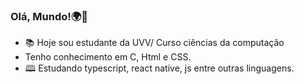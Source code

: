 ### Olá, Mundo!🌍👋

- 📚 Hoje sou estudante da UVV/ Curso ciências da computação
- Tenho conhecimento em C, Html e CSS.
- 🕮 Estudando typescript, react native, js entre outras linguagens.


